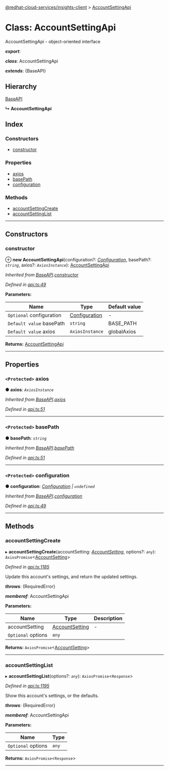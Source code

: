 [@redhat-cloud-services/insights-client](../README.md) > [AccountSettingApi](../classes/accountsettingapi.md)

# Class: AccountSettingApi

AccountSettingApi - object-oriented interface

*__export__*: 

*__class__*: AccountSettingApi

*__extends__*: {BaseAPI}

## Hierarchy

 [BaseAPI](baseapi.md)

**↳ AccountSettingApi**

## Index

### Constructors

* [constructor](accountsettingapi.md#constructor)

### Properties

* [axios](accountsettingapi.md#axios)
* [basePath](accountsettingapi.md#basepath)
* [configuration](accountsettingapi.md#configuration)

### Methods

* [accountSettingCreate](accountsettingapi.md#accountsettingcreate)
* [accountSettingList](accountsettingapi.md#accountsettinglist)

---

## Constructors

<a id="constructor"></a>

###  constructor

⊕ **new AccountSettingApi**(configuration?: *[Configuration](configuration.md)*, basePath?: *`string`*, axios?: *`AxiosInstance`*): [AccountSettingApi](accountsettingapi.md)

*Inherited from [BaseAPI](baseapi.md).[constructor](baseapi.md#constructor)*

*Defined in [api.ts:49](https://github.com/RedHatInsights/javascript-clients/blob/master/packages/insights/api.ts#L49)*

**Parameters:**

| Name | Type | Default value |
| ------ | ------ | ------ |
| `Optional` configuration | [Configuration](configuration.md) | - |
| `Default value` basePath | `string` |  BASE_PATH |
| `Default value` axios | `AxiosInstance` |  globalAxios |

**Returns:** [AccountSettingApi](accountsettingapi.md)

___

## Properties

<a id="axios"></a>

### `<Protected>` axios

**● axios**: *`AxiosInstance`*

*Inherited from [BaseAPI](baseapi.md).[axios](baseapi.md#axios)*

*Defined in [api.ts:51](https://github.com/RedHatInsights/javascript-clients/blob/master/packages/insights/api.ts#L51)*

___
<a id="basepath"></a>

### `<Protected>` basePath

**● basePath**: *`string`*

*Inherited from [BaseAPI](baseapi.md).[basePath](baseapi.md#basepath)*

*Defined in [api.ts:51](https://github.com/RedHatInsights/javascript-clients/blob/master/packages/insights/api.ts#L51)*

___
<a id="configuration"></a>

### `<Protected>` configuration

**● configuration**: *[Configuration](configuration.md) \| `undefined`*

*Inherited from [BaseAPI](baseapi.md).[configuration](baseapi.md#configuration)*

*Defined in [api.ts:49](https://github.com/RedHatInsights/javascript-clients/blob/master/packages/insights/api.ts#L49)*

___

## Methods

<a id="accountsettingcreate"></a>

###  accountSettingCreate

▸ **accountSettingCreate**(accountSetting: *[AccountSetting](../interfaces/accountsetting.md)*, options?: *`any`*): `AxiosPromise`<[AccountSetting](../interfaces/accountsetting.md)>

*Defined in [api.ts:1185](https://github.com/RedHatInsights/javascript-clients/blob/master/packages/insights/api.ts#L1185)*

Update this account's settings, and return the updated settings.

*__throws__*: {RequiredError}

*__memberof__*: AccountSettingApi

**Parameters:**

| Name | Type | Description |
| ------ | ------ | ------ |
| accountSetting | [AccountSetting](../interfaces/accountsetting.md) |  \- |
| `Optional` options | `any` |

**Returns:** `AxiosPromise`<[AccountSetting](../interfaces/accountsetting.md)>

___
<a id="accountsettinglist"></a>

###  accountSettingList

▸ **accountSettingList**(options?: *`any`*): `AxiosPromise`<`Response`>

*Defined in [api.ts:1195](https://github.com/RedHatInsights/javascript-clients/blob/master/packages/insights/api.ts#L1195)*

Show this account's settings, or the defaults.

*__throws__*: {RequiredError}

*__memberof__*: AccountSettingApi

**Parameters:**

| Name | Type |
| ------ | ------ |
| `Optional` options | `any` |

**Returns:** `AxiosPromise`<`Response`>

___

